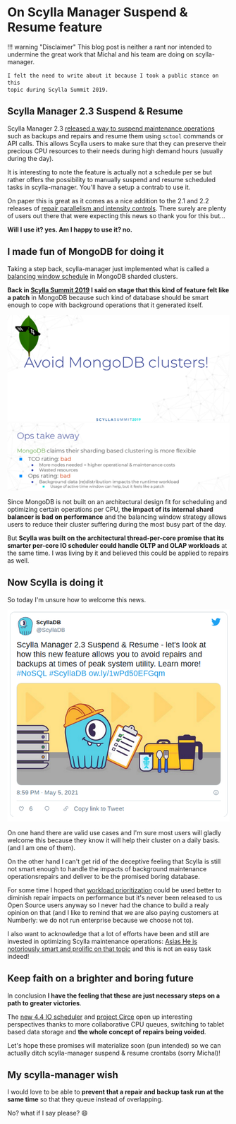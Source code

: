 # On Scylla Manager Suspend & Resume feature

!!! warning "Disclaimer"
    This blog post is neither a rant nor intended to undermine the great
    work that Michal and his team are doing on scylla-manager.

    I felt the need to write about it because I took a public stance on this
    topic during Scylla Summit 2019.

## Scylla Manager 2.3 Suspend & Resume

Scylla Manager 2.3 [released a way to suspend maintenance operations] such as
backups and repairs and resume them using `sctool` commands or API calls. This
allows Scylla users to make sure that they can preserve their precious
CPU resources to their needs during high demand hours (usually during the day).

It is interesting to note the feature is actually not a schedule per se but
rather offers the possibility to manually suspend and resume scheduled tasks in
scylla-manager. You'll have a setup a contrab to use it.

On paper this is great as it comes as a nice addition to the 2.1 and 2.2
releases of [repair parallelism and intensity controls]. There surely are
plenty of users out there that were expecting this news so thank you for this
but...

**Will I use it? yes. Am I happy to use it? no.**

[released a way to suspend maintenance operations]: https://www.scylladb.com/2021/05/05/scylla-manager-2-3-suspend-resume/
[repair parallelism and intensity controls]: https://www.scylladb.com/product/release-notes/scylla-manager-2-2/

## I made fun of MongoDB for doing it

Taking a step back, scylla-manager just implemented what is called a
[balancing window schedule] in MongoDB sharded clusters.

**Back in [Scylla Summit 2019] I said on stage that this kind of feature felt
like a patch** in MongoDB because such kind of database should be smart enough
to cope with background operations that it generated itself.

![avoid mongodb clusters](images/2021-05-06-avoid_mongodb.png)
![balancing window is a patch](images/2021-05-06-balancing_patch.png)

Since MongoDB is not built on an architectural design fit for scheduling and
optimizing certain operations per CPU, **the impact of its internal shard
balancer is bad on performance** and the balancing window strategy allows
users to reduce their cluster suffering during the most busy part of the day.

But **Scylla was built on the architectural thread-per-core promise that
its smarter per-core IO scheduler could handle OLTP and OLAP workloads** at
the same time. I was living by it and believed this could be applied to
repairs as well.

[balancing window schedule]: https://docs.mongodb.com/manual/tutorial/manage-sharded-cluster-balancer/#schedule-the-balancing-window
[Scylla Summit 2019]: https://www.scylladb.com/2019/11/18/overheard-at-scylla-summit-2019/

## Now Scylla is doing it

So today I'm unsure how to welcome this news.

![scylla twitter announcement](images/2021-05-06-twitter_manager.png)

On one hand there are valid use cases and I'm sure most users will gladly
welcome this because they know it will help their cluster on a daily basis.
(and I am one of them).

On the other hand I can't get rid of the deceptive feeling that Scylla is
still not smart enough to handle the impacts of background maintenance
operationsrepairs and deliver to be the promised boring database.

For some time I hoped that [workload prioritization] could be used better to
diminish repair impacts on performance but it's never been released to us Open
Source users anyway so I never had the chance to build a realy opinion on that
(and I like to remind that we are also paying customers at Numberly: we do not
run enterprise because we choose not to).

I also want to acknowledge that a lot of efforts have been and still are
invested in optimizing Scylla maintenance operations: [Asias He is notoriously
smart and prolific on that topic] and this is not an easy task indeed!

[workload prioritization]: https://www.scylladb.com/2019/05/23/workload-prioritization-running-oltp-and-olap-traffic-on-the-same-superhighway/
[Asias He is notoriously smart and prolific on that topic]: https://www.scylladb.com/presentations/how-we-made-scylla-maintenance-easier-safer-and-faster/

## Keep faith on a brighter and boring future

In conclusion **I have the feeling that these are just necessary steps on
a path to greater victories**.

The [new 4.4 IO scheduler] and [project Circe] open up interesting perspectives
thanks to more collaborative CPU queues, switching to tablet based data storage
and **the whole concept of repairs being voided**.

Let's hope these promises will materialize soon (pun intended) so we can
actually ditch scylla-manager suspend & resume crontabs (sorry Michal)!

[new 4.4 IO scheduler]: https://www.scylladb.com/2021/04/06/scyllas-new-io-scheduler/
[project Circe]: https://www.scylladb.com/2021/01/12/making-scylla-a-monstrous-database-introducing-project-circe/

## My scylla-manager wish

I would love to be able to **prevent that a repair and backup task run at the
same time** so that they queue instead of overlapping.

No? what if I say please? :smile:
